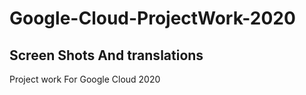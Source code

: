 # Google-Cloud-ProjectWork-2020
## Screen Shots And translations
Project work For Google Cloud 2020
